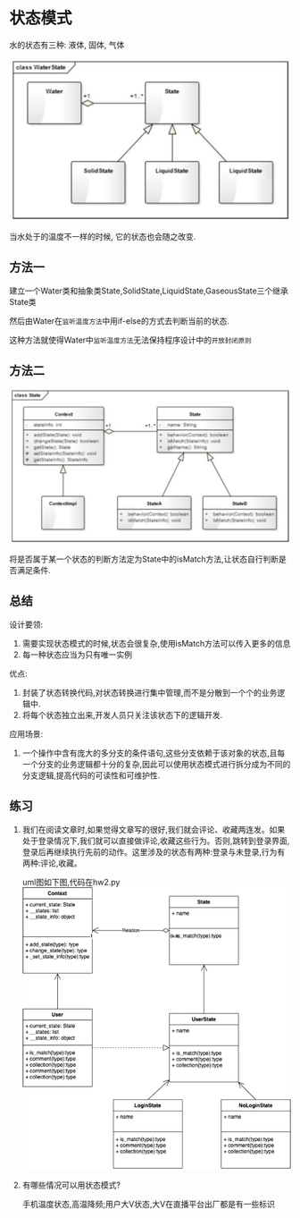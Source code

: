 # 状态模式

水的状态有三种: 液体, 固体, 气体

![](img/WeChatfd6d0d799d9e62200b6403034fc527e3.png)

当水处于的温度不一样的时候, 它的状态也会随之改变.

## 方法一

建立一个Water类和抽象类State,SolidState,LiquidState,GaseousState三个继承State类

然后由Water在`监听温度方法`中用if-else的方式去判断当前的状态.

这种方法就使得Water中`监听温度方法`无法保持程序设计中的`开放封闭原则`


## 方法二

![](img/WeChat39179257ef16b612efbea19ce6c56097.png)

将是否属于某一个状态的判断方法定为State中的isMatch方法,让状态自行判断是否满足条件.


## 总结

设计要领:

1. 需要实现状态模式的时候,状态会很复杂,使用isMatch方法可以传入更多的信息
2. 每一种状态应当为只有唯一实例

优点:

1. 封装了状态转换代码,对状态转换进行集中管理,而不是分散到一个个的业务逻辑中.
2. 将每个状态独立出来,开发人员只关注该状态下的逻辑开发.


应用场景:

1. 一个操作中含有庞大的多分支的条件语句,这些分支依赖于该对象的状态,且每一个分支的业务逻辑都十分的复杂,因此可以使用状态模式进行拆分成为不同的分支逻辑,提高代码的可读性和可维护性.


## 练习
1. 我们在阅读文章时,如果觉得文章写的很好,我们就会评论、收藏两连发。如果处于登录情况下,我们就可以直接做评论,收藏这些行为。否则,跳转到登录界面,登录后再继续执行先前的动作。这里涉及的状态有两种:登录与未登录,行为有两种:评论,收藏。
    
    uml图如下图,代码在hw2.py![](img/hw2-uml.drawio.png)

2. 有哪些情况可以用状态模式?
   
   手机温度状态,高温降频;用户大V状态,大V在直播平台出厂都是有一些标识

